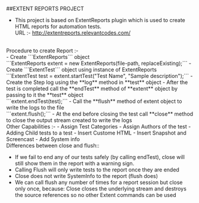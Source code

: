 ##EXTENT REPORTS PROJECT

- This project is based on ExtentReports plugin which is used to create HTML reports for automation tests.<br/>
URL :- http://extentreports.relevantcodes.com/

<br/>
Procedure to create Report :-<br/>
- Create ```ExtentReports``` object <br/>
	```ExtentReports extent = new ExtentReports(file-path, replaceExisting);```
- Create ```ExtentTest``` object using instance of ExtentReports<br/>
	```ExtentTest test = extent.startTest("Test Name", "Sample description");```
- Create the Step log using the **log** method in **test** object
- After the test is completed call the **endTest** method of **extent** object by passing to it the **test** object<br/>
	```extent.endTest(test);``` 
- Call the **flush** method of extent object to write the logs to the file<br/>
	```extent.flush();```
- At the end before closing the test call **close** method to close the output stream created to write the logs

<br/>
Other Capabilities :-
- Assign Test Categories
- Assign Authors of the test
- Adding Child tests to a test
- Insert Custome HTML
- Insert Snapshot and Screencast
- Add System info


<br/>
Differences between close and flush::

- If we fail to end any of our tests safely (by calling endTest), close will still show them in the report with a warning sign. 
- Calling Flush will only write tests to the report once they are ended
- Close does not write SystemInfo to the report (flush does)
- We can call flush any number of times for a report session but close only once, because:
Close closes the underlying stream and destroys the source references so no other Extent commands can be used
